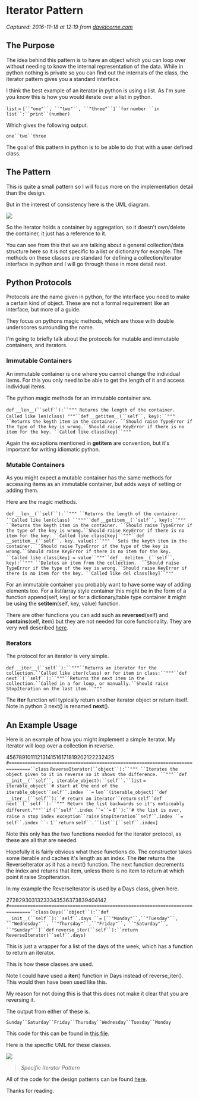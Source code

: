 # Iterator Pattern

_Captured: 2016-11-18 at 12:19 from [davidcorne.com](https://davidcorne.com/2013/02/22/iterator-pattern/#more-720)_

## The Purpose

The idea behind this pattern is to have an object which you can loop over without needing to know the internal representation of the data. While in python nothing is private so you can find out the internals of the class, the iterator pattern gives you a standard interface.

I think the best example of an iterator in python is using a list. As I'm sure you know this is how you would iterate over a list in python.

`list` `=` `[``"one"``, ``"two"``, ``"three"``]``for` `number ``in` `list``:``print``(number)`

Which gives the following output.

`one``two``three`

The goal of this pattern in python is to be able to do that with a user defined class.

## The Pattern

This is quite a small pattern so I will focus more on the implementation detail than the design.

But in the interest of consistency here is the UML diagram.

![](https://raw.github.com/davidcorne/Design-Patterns-In-Python/master/Images/UML/Iterator_general.png)

So the iterator holds a container by aggregation, so it doesn't own/delete the container, it just has a reference to it.

You can see from this that we are talking about a general collection/data structure here so it is not specific to a list or dictionary for example. The methods on these classes are standard for defining a collection/iterator interface in python and I will go through these in more detail next.

## Python Protocols

Protocols are the name given in python, for the interface you need to make a certain kind of object. These are not a formal requirement like an interface, but more of a guide.

They focus on pythons magic methods, which are those with double underscores surrounding the name.

I'm going to briefly talk about the protocols for mutable and immutable containers, and iterators.

### Immutable Containers

An immutable container is one where you cannot change the individual items. For this you only need to be able to get the length of it and access individual items.

The python magic methods for an immutable container are.

`def` `__len__(``self``):``""" Returns the length of the container. Called like len(class) """``def` `__getitem__(``self``, key):``""" ``Returns the keyth item in the container. ``Should raise TypeError if the type of the key is wrong.``Should raise KeyError if there is no item for the key. ``Called like class[key]``"""`

Again the exceptions mentioned in __getitem__ are convention, but it's important for writing idiomatic python.

### Mutable Containers

As you might expect a mutable container has the same methods for accessing items as an immutable container, but adds ways of setting or adding them.

Here are the magic methods.

`def` `__len__(``self``):``""" ``Returns the length of the container. ``Called like len(class) ``"""``def` `__getitem__(``self``, key):``""" ``Returns the keyth item in the container. ``Should raise TypeError if the type of the key is wrong.``Should raise KeyError if there is no item for the key. ``Called like class[key]``"""``def` `__setitem__(``self``, key, value):``""" ``Sets the keyth item in the container. ``Should raise TypeError if the type of the key is wrong.``Should raise KeyError if there is no item for the key. ``Called like class[key] = value``"""``def` `__delitem__(``self``, key):``""" ``Deletes an item from the collection.  ``Should raise TypeError if the type of the key is wrong.``Should raise KeyError if there is no item for the key. ``Called like del class[key]``"""`

For an immutable container you probably want to have some way of adding elements too. For a list/array style container this might be in the form of a function append(self, key) or for a dictionary/table type container it might be using the __setitem__(self, key, value) function.

There are other functions you can add such as __reversed__(self) and __contains__(self, item) but they are not needed for core functionality. They are very well described [here](http://www.rafekettler.com/magicmethods.html#sequence).

### Iterators

The protocol for an iterator is very simple.

`def` `__iter__(``self``):``"""``Returns an iterator for the collection.``Called like iter(class) or for item in class:``"""``def` `next``(``self``):``"""``Returns the next item in the collection.``Called in a for loop, or manually.``Should raise StopIteration on the last item.``"""`

The __iter__ function will typically return another iterator object or return itself. Note in python 3 next() is renamed __next__().

## An Example Usage

Here is an example of how you might implement a simple iterator. My iterator will loop over a collection in reverse.

45678910111213141516171819202122232425
`#==============================================================================``class` `ReverseIterator(``object``):``""" ``Iterates the object given to it in reverse so it shows the difference. ``"""``def` `__init__(``self``, iterable_object):``self``.``list` `=` `iterable_object``# start at the end of the iterable_object``self``.index ``=` `len``(iterable_object)``def` `__iter__(``self``):``# return an iterator``return` `self``def` `next``(``self``):``""" Return the list backwards so it's noticeably different."""``if` `(``self``.index ``=``=` `0``):``# the list is over, raise a stop index exception``raise` `StopIteration``self``.index ``=` `self``.index ``-` `1``return` `self``.``list``[``self``.index]`

Note this only has the two functions needed for the iterator protocol, as these are all that are needed.

Hopefully it is fairly obvious what these functions do. The constructor takes some iterable and caches it's length as an index. The __iter__ returns the ReverseIterator as it has a next() function. The next function decrements the index and returns that item, unless there is no item to return at which point it raise StopIteration.

In my example the ReverseIterator is used by a Days class, given here.

27282930313233343536373839404142
`#==============================================================================``class` `Days(``object``):``def` `__init__(``self``):``self``.days ``=` `[``"Monday"``,``"Tuesday"``, ``"Wednesday"``, ``"Thursday"``,``"Friday"``, ``"Saturday"``, ``"Sunday"``]``def` `reverse_iter(``self``):``return` `ReverseIterator(``self``.days)`

This is just a wrapper for a list of the days of the week, which has a function to return an iterator.

This is how these classes are used.

Note I could have used a __iter__() function in Days instead of reverse_iter(). This would then have been used like this.

My reason for not doing this is that this does not make it clear that you are reversing it.

The output from either of these is.

`Sunday``Saturday``Friday``Thursday``Wednesday``Tuesday``Monday`

This code for this can be found in [this file](https://github.com/davidcorne/Design-Patterns-In-Python/blob/master/Behavioural/Iterator.py).

Here is the specific UML for these classes.

![](https://raw.github.com/davidcorne/Design-Patterns-In-Python/master/Images/UML/Iterator_specific.png)

> _Specific Iterator Pattern_

All of the code for the design patterns can be found [here](https://github.com/davidcorne/Design-Patterns-In-Python).

Thanks for reading.
